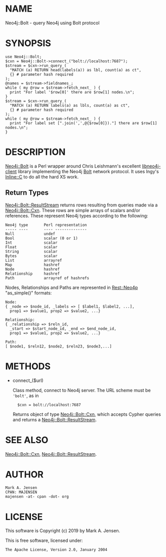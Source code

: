 # NAME

Neo4j::Bolt - query Neo4j using Bolt protocol

# SYNOPSIS

    use Neo4j::Bolt;
    $cxn = Neo4j::Bolt->connect_("bolt://localhost:7687");
    $stream = $cxn->run_query_(
      "MATCH (a) RETURN head(labels(a)) as lbl, count(a) as ct",
      {} # parameter hash required
    );
    @names = $stream->fieldnames_;
    while ( my @row = $stream->fetch_next_ ) {
      print "For label '$row[0]' there are $row[1] nodes.\n";
    }
    $stream = $cxn->run_query_(
      "MATCH (a) RETURN labels(a) as lbls, count(a) as ct",
      {} # parameter hash required
    );
    while ( my @row = $stream->fetch_next_ ) {
      print "For label set [".join(',',@{$row[0]})."] there are $row[1] nodes.\n";
    }

# DESCRIPTION

[Neo4j::Bolt](/lib/Neo4j/Bolt.md) is a Perl wrapper around Chris Leishmann's excellent
[libneo4j-client](https://github.com/cleishm/libneo4j-client) library
implementing the Neo4j [Bolt](https://boltprotocol.org/) network
protocol. It uses Ingy's [Inline::C](https://metacpan.org/pod/Inline::C) to do all the hard XS work.

## Return Types

[Neo4j::Bolt::ResultStream](/lib/Neo4j/Bolt/ResultStream.md) returns rows resulting from queries made 
via a [Neo4j::Bolt::Cxn](/lib/Neo4j/Bolt/Cxn.md). These rows are simple arrays of scalars and/or
references. These represent Neo4j types according to the following:

    Neo4j type       Perl representation
    ----- ----       ---- --------------
    Null             undef
    Bool             scalar (0 or 1)
    Int              scalar
    Float            scalar
    String           scalar
    Bytes            scalar
    List             arrayref
    Map              hashref
    Node             hashref
    Relationship     hashref
    Path             arrayref of hashrefs

Nodes, Relationships and Paths are represented in [Rest::Neo4p](https://metacpan.org/pod/Rest::Neo4p) "as\_simple()"
formats:

    Node:
    { _node => $node_id, _labels => [ $label1, $label2, ...],
      prop1 => $value1, prop2 => $value2, ...}

    Relationship:
    { _relationship => $reln_id, 
      _start => $start_node_id, _end => $end_node_id,
      prop1 => $value1, prop2 => $value2, ...}

    Path:
    [ $node1, $reln12, $node2, $reln23, $node3,...]

# METHODS

- connect\_($url)

    Class method, connect to Neo4j server. The URL scheme must be `'bolt'`, as in

        $cxn = bolt://localhost:7687

    Returns object of type [Neo4j::Bolt::Cxn](/lib/Neo4j/Bolt/Cxn.md), which accepts Cypher queries and
    returns a [Neo4j::Bolt::ResultStream](/lib/Neo4j/Bolt/ResultStream.md).

# SEE ALSO

[Neo4j::Bolt::Cxn](/lib/Neo4j/Bolt/Cxn.md), [Neo4j::Bolt::ResultStream](/lib/Neo4j/Bolt/ResultStream.md).

# AUTHOR

    Mark A. Jensen
    CPAN: MAJENSEN
    majensen -at- cpan -dot- org

# LICENSE

This software is Copyright (c) 2019 by Mark A. Jensen.

This is free software, licensed under:

    The Apache License, Version 2.0, January 2004
